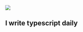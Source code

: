 



  <a href="https://skillicons.dev">
    <img src="https://skillicons.dev/icons?i=nodejs,bun,ts,react,nextjs" />
  </a>


## I write typescript daily


  
